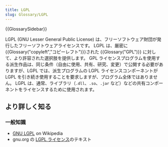 ```yaml
---
title: LGPL
slug: Glossary/LGPL
---
```


{{GlossarySidebar}}

LGPL (GNU Lesser General Public License) は、フリーソフトウェア財団が発行したフリーソフトウェアライセンスです。 LGPL は、厳密に{{Glossary("copyleft","コピーレフト")}}された {{Glossary("GPL")}} に対して、より許容された選択肢を提供します。 GPL ライセンスプログラムを使用する派生作品は、同じ条件（自由に使用、共有、研究、変更）で公開する必要がありますが、LGPL では、派生プログラムの LGPL ライセンスコンポーネントが LGPL を引き続き使用することを要求しますが、プログラム全体ではありません。 LGPL は、通常、ライブラリ（`.dll`、`.so`、`.jar` など）などの共有コンポーネントをライセンスするために使用されます。

## より詳しく知る

### 一般知識

- [GNU LGPL](https://ja.wikipedia.org/wiki/GNU_Lesser_General_Public_License) on Wikipedia
- gnu.org の [LGPL ライセンス](http://www.gnu.org/copyleft/lesser.html)のテキスト
